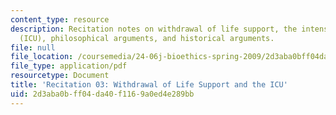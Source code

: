 ```yaml
---
content_type: resource
description: Recitation notes on withdrawal of life support, the intensive care unit
  (ICU), philosophical arguments, and historical arguments.
file: null
file_location: /coursemedia/24-06j-bioethics-spring-2009/2d3aba0bff04da40f1169a0ed4e289bb_MIT24_06Js09_rec03.pdf
file_type: application/pdf
resourcetype: Document
title: 'Recitation 03: Withdrawal of Life Support and the ICU'
uid: 2d3aba0b-ff04-da40-f116-9a0ed4e289bb
---
```

